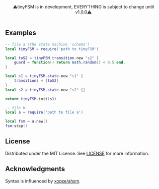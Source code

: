 <!-- <p align="center">
    <img src="./assets/logo.png" width="450" />
</p> -->
<div align="center">⚠️tinyFSM is in development, EVERYTHING is subject to change until v1.0.0⚠️</div>
<br>


## Examples

```lua
-- file a (the state machine 'schema')
local tinyFSM = require('path to tinyFSM')

local toS2 = tinyFSM.transition.new "s2" {
    guard = function() return math.random() < 0.5 end,
}

local s1 = tinyFSM.state.new "s1" {
    transitions = {toS2}
}
local s2 = tinyFSM.state.new "s2" {}

return tinyFSM.init(s1)
```

```lua
-- file b
local a = require('path to file a')

local fsm = a.new()
fsm:step()
```

## License

Distributed under the MIT License. See [LICENSE](./LICENSE) for more information.

## Acknowledgments
Syntax is influenced by [xopxe/ahsm](https://github.com/xopxe/ahsm).
